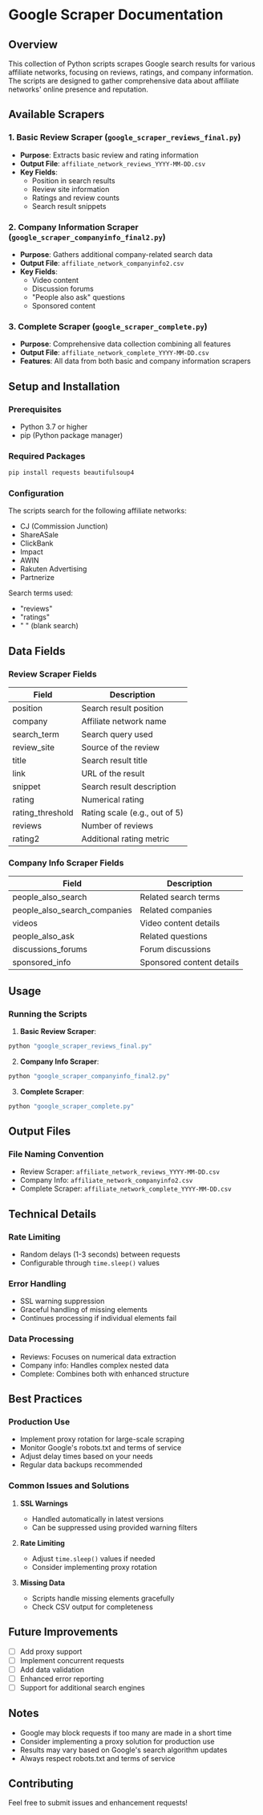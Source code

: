 # Google Scraper Documentation

## Overview
This collection of Python scripts scrapes Google search results for various affiliate networks, focusing on reviews, ratings, and company information. The scripts are designed to gather comprehensive data about affiliate networks' online presence and reputation.

## Available Scrapers

### 1. Basic Review Scraper (`google_scraper_reviews_final.py`)
- **Purpose**: Extracts basic review and rating information
- **Output File**: `affiliate_network_reviews_YYYY-MM-DD.csv`
- **Key Fields**:
  - Position in search results
  - Review site information
  - Ratings and review counts
  - Search result snippets

### 2. Company Information Scraper (`google_scraper_companyinfo_final2.py`)
- **Purpose**: Gathers additional company-related search data
- **Output File**: `affiliate_network_companyinfo2.csv`
- **Key Fields**:
  - Video content
  - Discussion forums
  - "People also ask" questions
  - Sponsored content

### 3. Complete Scraper (`google_scraper_complete.py`)
- **Purpose**: Comprehensive data collection combining all features
- **Output File**: `affiliate_network_complete_YYYY-MM-DD.csv`
- **Features**: All data from both basic and company information scrapers

## Setup and Installation

### Prerequisites
- Python 3.7 or higher
- pip (Python package manager)

### Required Packages
```bash
pip install requests beautifulsoup4
```

### Configuration
The scripts search for the following affiliate networks:
- CJ (Commission Junction)
- ShareASale
- ClickBank
- Impact
- AWIN
- Rakuten Advertising
- Partnerize

Search terms used:
- "reviews"
- "ratings"
- " " (blank search)

## Data Fields

### Review Scraper Fields
| Field | Description |
|-------|-------------|
| position | Search result position |
| company | Affiliate network name |
| search_term | Search query used |
| review_site | Source of the review |
| title | Search result title |
| link | URL of the result |
| snippet | Search result description |
| rating | Numerical rating |
| rating_threshold | Rating scale (e.g., out of 5) |
| reviews | Number of reviews |
| rating2 | Additional rating metric |

### Company Info Scraper Fields
| Field | Description |
|-------|-------------|
| people_also_search | Related search terms |
| people_also_search_companies | Related companies |
| videos | Video content details |
| people_also_ask | Related questions |
| discussions_forums | Forum discussions |
| sponsored_info | Sponsored content details |

## Usage

### Running the Scripts

1. **Basic Review Scraper**:
```bash
python "google_scraper_reviews_final.py"
```

2. **Company Info Scraper**:
```bash
python "google_scraper_companyinfo_final2.py"
```

3. **Complete Scraper**:
```bash
python "google_scraper_complete.py"
```

## Output Files

### File Naming Convention
- Review Scraper: `affiliate_network_reviews_YYYY-MM-DD.csv`
- Company Info: `affiliate_network_companyinfo2.csv`
- Complete Scraper: `affiliate_network_complete_YYYY-MM-DD.csv`

## Technical Details

### Rate Limiting
- Random delays (1-3 seconds) between requests
- Configurable through `time.sleep()` values

### Error Handling
- SSL warning suppression
- Graceful handling of missing elements
- Continues processing if individual elements fail

### Data Processing
- Reviews: Focuses on numerical data extraction
- Company info: Handles complex nested data
- Complete: Combines both with enhanced structure

## Best Practices

### Production Use
- Implement proxy rotation for large-scale scraping
- Monitor Google's robots.txt and terms of service
- Adjust delay times based on your needs
- Regular data backups recommended

### Common Issues and Solutions

1. **SSL Warnings**
   - Handled automatically in latest versions
   - Can be suppressed using provided warning filters

2. **Rate Limiting**
   - Adjust `time.sleep()` values if needed
   - Consider implementing proxy rotation

3. **Missing Data**
   - Scripts handle missing elements gracefully
   - Check CSV output for completeness

## Future Improvements
- [ ] Add proxy support
- [ ] Implement concurrent requests
- [ ] Add data validation
- [ ] Enhanced error reporting
- [ ] Support for additional search engines

## Notes
- Google may block requests if too many are made in a short time
- Consider implementing a proxy solution for production use
- Results may vary based on Google's search algorithm updates
- Always respect robots.txt and terms of service

## Contributing
Feel free to submit issues and enhancement requests!


